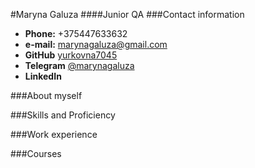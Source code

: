 #Maryna Galuza
####Junior QA
###Contact information

* **Phone:** +375447633632
* **e-mail:** marynagaluza@gmail.com
* **GitHub** [yurkovna7045](https://github.com/yurkovna7045)
* **Telegram** [@marynagaluza](https://t.me/marynagaluza)
* **LinkedIn**

###About myself


###Skills and Proficiency


###Work experience


###Courses




